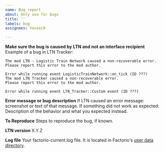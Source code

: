 ```yaml
---
name: Bug report
about: Only use for bugs
title: ''
labels: bug
assignees: Yousei9

---
```


**Make sure the bug is caused by LTN and not an interface recipient**
Example of a bug in LTN Tracker:
```
The mod LTN - Logistic Train Network caused a non-recoverable error.
Please report this error to the mod author.

Error while running event LogisticTrainNetwork::on_tick (ID ???)
The mod LTN Tracker caused a non-recoverable error.
Please report this error to the mod author.

Error while running event LTN_Tracker::Custom event (ID ???)
```

**Error message or bug description**
If LTN caused an error message: screenshot or text of that message.
If something did not work as expected: Description of the behavior and what you expected instead.

**To Reproduce**
Steps to reproduce the bug, if known.

**LTN version**
X.Y.Z

**Log file**
Your factorio-current.log file. It is located in Factorio's [user data directory](https://wiki.factorio.com/Application_directory#User_data_directory).
